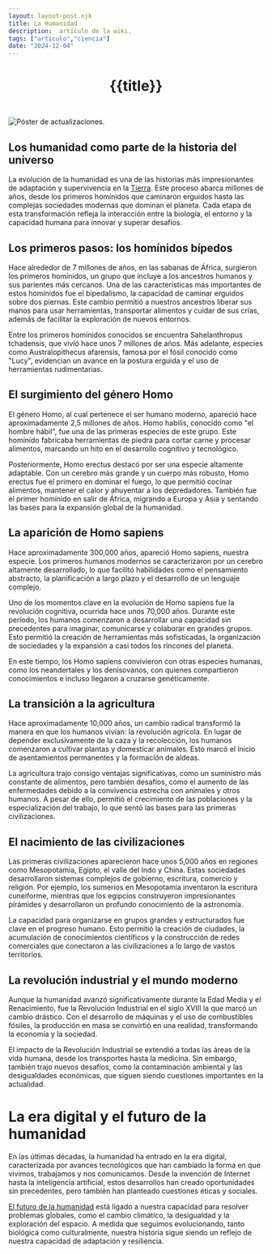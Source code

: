 ```yaml
---
layout: layout-post.njk
title: La Humanidad
description:  artículo de la wiki.
tags: ["articulo","ciencia"]
date: "2024-12-04"
---
```


# <p style="text-align: center;">**{{title}}**</p>

</br>
<div class="clearfix">
  <img src="/images/ancestors.jpg" class="col-md-6 float-md-end mb-3 ms-md-3" alt="Póster de actualizaciones.">

## Los humanidad como parte de la historia del universo

La evolución de la humanidad es una de las historias más impresionantes de adaptación y supervivencia en la <a href="/Planeta-Tierra">Tierra</a>. Este proceso abarca millones de años, desde los primeros homínidos que caminaron erguidos hasta las complejas sociedades modernas que dominan el planeta. Cada etapa de esta transformación refleja la interacción entre la biología, el entorno y la capacidad humana para innovar y superar desafíos.

## Los primeros pasos: los homínidos bípedos
Hace alrededor de 7 millones de años, en las sabanas de África, surgieron los primeros homínidos, un grupo que incluye a los ancestros humanos y sus parientes más cercanos. Una de las características más importantes de estos homínidos fue el bipedalismo, la capacidad de caminar erguidos sobre dos piernas. Este cambio permitió a nuestros ancestros liberar sus manos para usar herramientas, transportar alimentos y cuidar de sus crías, además de facilitar la exploración de nuevos entornos.

Entre los primeros homínidos conocidos se encuentra Sahelanthropus tchadensis, que vivió hace unos 7 millones de años. Más adelante, especies como Australopithecus afarensis, famosa por el fósil conocido como "Lucy", evidencian un avance en la postura erguida y el uso de herramientas rudimentarias.

## El surgimiento del género Homo
El género Homo, al cual pertenece el ser humano moderno, apareció hace aproximadamente 2,5 millones de años. Homo habilis, conocido como "el hombre hábil", fue una de las primeras especies de este grupo. Este homínido fabricaba herramientas de piedra para cortar carne y procesar alimentos, marcando un hito en el desarrollo cognitivo y tecnológico.

Posteriormente, Homo erectus destacó por ser una especie altamente adaptable. Con un cerebro más grande y un cuerpo más robusto, Homo erectus fue el primero en dominar el fuego, lo que permitió cocinar alimentos, mantener el calor y ahuyentar a los depredadores. También fue el primer homínido en salir de África, migrando a Europa y Asia y sentando las bases para la expansión global de la humanidad.

## La aparición de Homo sapiens
Hace aproximadamente 300,000 años, apareció Homo sapiens, nuestra especie. Los primeros humanos modernos se caracterizaron por un cerebro altamente desarrollado, lo que facilitó habilidades como el pensamiento abstracto, la planificación a largo plazo y el desarrollo de un lenguaje complejo.

Uno de los momentos clave en la evolución de Homo sapiens fue la revolución cognitiva, ocurrida hace unos 70,000 años. Durante este período, los humanos comenzaron a desarrollar una capacidad sin precedentes para imaginar, comunicarse y colaborar en grandes grupos. Esto permitió la creación de herramientas más sofisticadas, la organización de sociedades y la expansión a casi todos los rincones del planeta.

En este tiempo, los Homo sapiens convivieron con otras especies humanas, como los neandertales y los denisovanos, con quienes compartieron conocimientos e incluso llegaron a cruzarse genéticamente.

## La transición a la agricultura
Hace aproximadamente 10,000 años, un cambio radical transformó la manera en que los humanos vivían: la revolución agrícola. En lugar de depender exclusivamente de la caza y la recolección, los humanos comenzaron a cultivar plantas y domesticar animales. Esto marcó el inicio de asentamientos permanentes y la formación de aldeas.

La agricultura trajo consigo ventajas significativas, como un suministro más constante de alimentos, pero también desafíos, como el aumento de las enfermedades debido a la convivencia estrecha con animales y otros humanos. A pesar de ello, permitió el crecimiento de las poblaciones y la especialización del trabajo, lo que sentó las bases para las primeras civilizaciones.

## El nacimiento de las civilizaciones
Las primeras civilizaciones aparecieron hace unos 5,000 años en regiones como Mesopotamia, Egipto, el valle del Indo y China. Estas sociedades desarrollaron sistemas complejos de gobierno, escritura, comercio y religión. Por ejemplo, los sumerios en Mesopotamia inventaron la escritura cuneiforme, mientras que los egipcios construyeron impresionantes pirámides y desarrollaron un profundo conocimiento de la astronomía.

La capacidad para organizarse en grupos grandes y estructurados fue clave en el progreso humano. Esto permitió la creación de ciudades, la acumulación de conocimientos científicos y la construcción de redes comerciales que conectaron a las civilizaciones a lo largo de vastos territorios.

## La revolución industrial y el mundo moderno
Aunque la humanidad avanzó significativamente durante la Edad Media y el Renacimiento, fue la Revolución Industrial en el siglo XVIII la que marcó un cambio drástico. Con el desarrollo de máquinas y el uso de combustibles fósiles, la producción en masa se convirtió en una realidad, transformando la economía y la sociedad.

El impacto de la Revolución Industrial se extendió a todas las áreas de la vida humana, desde los transportes hasta la medicina. Sin embargo, también trajo nuevos desafíos, como la contaminación ambiental y las desigualdades económicas, que siguen siendo cuestiones importantes en la actualidad.

# La era digital y el futuro de la humanidad
En las últimas décadas, la humanidad ha entrado en la era digital, caracterizada por avances tecnológicos que han cambiado la forma en que vivimos, trabajamos y nos comunicamos. Desde la invención de Internet hasta la inteligencia artificial, estos desarrollos han creado oportunidades sin precedentes, pero también han planteado cuestiones éticas y sociales.

<a href="/Exploracion-del-Universo">El futuro de la humanidad</a> está ligado a nuestra capacidad para resolver problemas globales, como el cambio climático, la desigualdad y la exploración del espacio. A medida que seguimos evolucionando, tanto biológica como culturalmente, nuestra historia sigue siendo un reflejo de nuestra capacidad de adaptación y resiliencia.
</div 